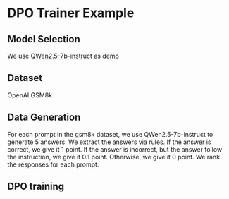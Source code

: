 # DPO Trainer Example
## Model Selection
We use [QWen2.5-7b-instruct](https://huggingface.co/Qwen/Qwen2.5-7B-Instruct) as demo
## Dataset
OpenAI GSM8k
## Data Generation

For each prompt in the gsm8k dataset, we use QWen2.5-7b-instruct to generate 5 answers. We extract the answers via rules. If the answer is correct, we give it 1 point. If the answer is incorrect, but the answer follow the instruction, we give it 0.1 point. Otherwise, we give it 0 point. We rank the responses for each prompt.

## DPO training